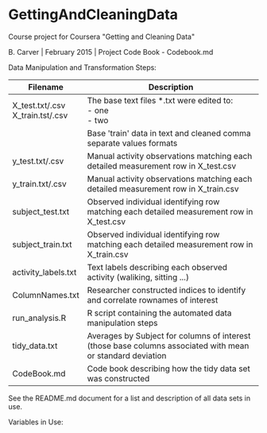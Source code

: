 # GettingAndCleaningData
Course project for Coursera "Getting and Cleaning Data" 

B. Carver | February 2015  |  Project Code Book - Codebook.md

Data Manipulation and Transformation Steps:

| Filename  | Description | 
| ------------- | ------------- |
| X_test.txt/.csv<br>X_train.tst/.csv  | The base text files *.txt were edited to:<br>- one <br> - two| 
|  | Base 'train' data in text and cleaned comma separate values formats  |
| y_test.txt/.csv  | Manual activity observations matching each detailed measurement row in X_test.csv |
| y_train.txt/.csv  | Manual activity observations matching each detailed measurement row in X_train.csv |
| subject_test.txt  | Observed individual identifying row matching each detailed measurement row in X_test.csv   |
| subject_train.txt  | Observed individual identifying row matching each detailed measurement row in X_train.csv   |
| activity_labels.txt | Text labels describing each observed activity (waliking, sitting ...) |
| ColumnNames.txt  | Researcher constructed indices to identify and correlate rownames of interest |
| run_analysis.R  | R script containing the automated data manipulation steps | 
| tidy_data.txt  | Averages by Subject for columns of interest (those base columns associated with mean or standard deviation |
| CodeBook.md  | Code book describing how the tidy data set was constructed |

See the README.md document for a list and description of all data sets in use.

Variables in Use:

